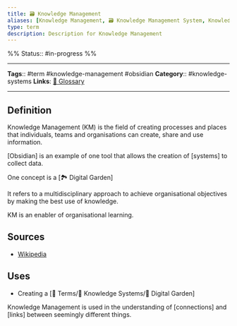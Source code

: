 ```yaml
---
title: 🗃 Knowledge Management
aliases: [Knowledge Management, 🗃 Knowledge Management System, Knowledge Management System, knowledge management, KM]
type: term
description: Description for Knowledge Management
---
```

%%
Status:: #in-progress 
%%

---
**Tags**:: #term #knowledge-management #obsidian 
**Category**:: #knowledge-systems
**Links**: [📇 Glossary](-glossary.md)

---

## Definition

Knowledge Management (KM) is the field of creating processes and places that individuals, teams and organisations can create, share and use information.

[Obsidian] is an example of one tool that allows the creation of [systems] to collect data.

One concept is a [🏞 Digital Garden]

It refers to a multidisciplinary approach to achieve organisational objectives by making the best use of knowledge.

KM is an enabler of organisational learning.

## Sources
- [Wikipedia](https://en.wikipedia.org/wiki/Knowledge_management)

## Uses

- Creating a [📇 Terms/🧠 Knowledge Systems/🌳 Digital Garden]

Knowledge Management is used in the understanding of [connections] and [links] between seemingly different things.